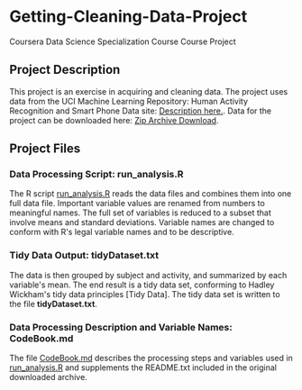 # Getting-Cleaning-Data-Project
Coursera Data Science Specialization Course 
Course Project

## Project Description
This project is an exercise in acquiring and cleaning data. 
The project uses data from the UCI Machine Learning Repository: Human Activity Recognition and Smart Phone Data site: [Description here.](http://archive.ics.uci.edu/ml/datasets/Human+Activity+Recognition+Using+Smartphones). Data for the project can be downloaded here: [Zip Archive Download](https://d396qusza40orc.cloudfront.net/getdata%2Fprojectfiles%2FUCI%20HAR%20Dataset.zip).

## Project Files

### Data Processing Script: run_analysis.R
The R script [run_analysis.R](run_analysis.md) reads the data files and combines them into one full data file.  Important variable values are renamed from numbers to meaningful names. The full set of variables is reduced to a subset that involve means and standard deviations. Variable names are changed to conform with R's legal variable names and to be descriptive.

### Tidy Data Output: tidyDataset.txt
The data is then grouped by subject and activity, and summarized by each variable's mean. The end result is a tidy data set, conforming to Hadley Wickham's tidy data principles [Tidy Data].  The tidy data set is written to the file **tidyDataset.txt**.

### Data Processing Description and Variable Names: CodeBook.md
The file [CodeBook.md](CodeBook.md) describes the processing steps and variables used in [run_analysis.R](run_analysis.md) and supplements the README.txt included in the original downloaded archive.

